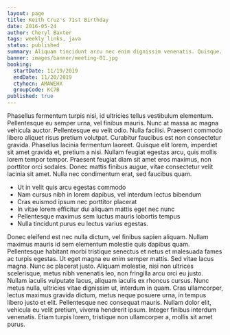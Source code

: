 ```yaml
---
layout: page
title: Keith Cruz's 71st Birthday
date: 2016-05-24
author: Cheryl Baxter
tags: weekly links, java
status: published
summary: Aliquam tincidunt arcu nec enim dignissim venenatis. Quisque.
banner: images/banner/meeting-01.jpg
booking:
  startDate: 11/19/2019
  endDate: 11/20/2019
  ctyhocn: AMAWEHX
  groupCode: KC7B
published: true
---
```

Phasellus fermentum turpis nisi, id ultricies tellus vestibulum elementum. Pellentesque eu semper urna, vel finibus mauris. Nunc at massa ac magna vehicula auctor. Pellentesque eu velit odio. Nulla facilisi. Praesent commodo libero aliquet risus pretium volutpat. Curabitur faucibus est non consectetur gravida. Phasellus lacinia fermentum laoreet. Quisque elit lorem, imperdiet sit amet gravida et, pretium a nisi. Nullam feugiat egestas arcu, quis mollis lorem tempor tempor. Praesent feugiat diam sit amet eros maximus, non porttitor orci sodales. Donec mattis finibus augue, vitae consectetur velit lacinia sit amet. Nulla nec condimentum erat, sed faucibus quam.

* Ut in velit quis arcu egestas commodo
* Nam cursus nibh in lorem dapibus, vel interdum lectus bibendum
* Cras euismod ipsum nec porttitor placerat
* In vitae lorem efficitur dui aliquam mattis eget nec nunc
* Pellentesque maximus sem luctus mauris lobortis tempus
* Nulla tincidunt purus eu lectus varius egestas.

Donec eleifend est nec nulla dictum, vel finibus sapien aliquam. Nullam maximus mauris id sem elementum molestie quis dapibus quam. Pellentesque habitant morbi tristique senectus et netus et malesuada fames ac turpis egestas. Ut eget magna eu enim semper mattis. Sed vitae lacus magna. Nunc ac placerat justo. Aliquam molestie, nisi non ultrices scelerisque, metus nibh venenatis leo, non fringilla arcu orci eu justo. Nullam iaculis vulputate lacus, aliquam iaculis ex rhoncus cursus. Nunc metus nulla, ultricies vitae dignissim ut, interdum in quam. Cras ullamcorper, lectus maximus gravida dictum, metus neque posuere urna, in tempus libero justo et elit. Pellentesque nec consequat mauris. Nullam dolor elit, vehicula eu velit pretium, viverra hendrerit ipsum. Integer finibus interdum venenatis. Etiam turpis lorem, tristique non ullamcorper a, mollis sit amet purus.
